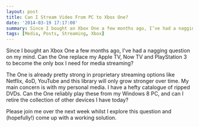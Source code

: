```yaml
---
layout: post
title: Can I Stream Video From PC to Xbox One?
date: '2014-03-19 17:17:00'
summary: Since I bought an Xbox One a few months ago, I’ve had a nagging question on my mind. Can the One replace my Apple TV, Now TV and PlayStation 3 to become the only box I need for media streaming? ...
tags: [Media, Posts, Streaming, Xbox]
---
```


Since I bought an Xbox One a few months ago, I've had a nagging question on my mind. Can the One replace my Apple TV, Now TV and PlayStation 3 to become the only box I need for media streaming?

The One is already pretty strong in proprietary streaming options like Netflix, 4oD, YouTube and this library will only grow stronger over time. My main concern is with my personal media. I have a hefty catalogue of ripped DVDs. Can the One reliably play these from my Windows 8 PC, and can I retire the collection of other devices I have today?

Please join me over the next week whilst I explore this question and (hopefully!) come up with a working solution.